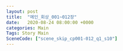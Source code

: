 ```yaml
---
layout: post
title:  "메인_회상_001~012장"
date:   2020-08-24 08:00:00 +0000
categories: Main
Tags: Story Main
SceneCode: ["scene_skip_cp001-012_q1_s10"]
---
```

